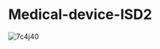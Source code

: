 # Medical-device-ISD2

![7c4j40](https://user-images.githubusercontent.com/74372044/220800678-642cf461-c88e-4762-97d8-f072780803df.gif)
